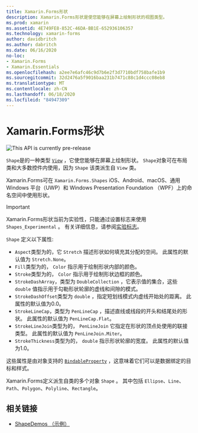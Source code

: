 ```yaml
---
title: Xamarin.Forms形状
description: Xamarin.Forms形状是使您能够在屏幕上绘制形状的视图类型。
ms.prod: xamarin
ms.assetid: 4E749FE8-852C-46DA-BB1E-652936106357
ms.technology: xamarin-forms
author: davidbritch
ms.author: dabritch
ms.date: 06/16/2020
no-loc:
- Xamarin.Forms
- Xamarin.Essentials
ms.openlocfilehash: a2ee7e6afc46c9d7b6e2f3d7710bdf758bafe1b9
ms.sourcegitcommit: 32d2476a5f9016baa231b7471c88c1d4ccc08eb8
ms.translationtype: MT
ms.contentlocale: zh-CN
ms.lasthandoff: 06/18/2020
ms.locfileid: "84947309"
---
```

# <a name="xamarinforms-shapes"></a>Xamarin.Forms形状

![](~/media/shared/preview.png "This API is currently pre-release")

`Shape`是的一种类型 [`View`](xref:Xamarin.Forms.View) ，它使您能够在屏幕上绘制形状。 `Shape`对象可在布局类和大多数控件内使用，因为 `Shape` 该类派生自 `View` 类。

Xamarin.Forms可在 `Xamarin.Forms.Shapes` iOS、Android、macOS、通用 Windows 平台（UWP）和 Windows Presentation Foundation （WPF）上的命名空间中使用形状。

> [!IMPORTANT]
> Xamarin.Forms形状当前为实验性，只能通过设置标志来使用 `Shapes_Experimental` 。 有关详细信息，请参阅[实验标志](~/xamarin-forms/internals/experimental-flags.md)。

`Shape` 定义以下属性:

- `Aspect`类型为的，它 `Stretch` 描述形状如何填充其分配的空间。 此属性的默认值为 `Stretch.None`。
- `Fill`类型为的， `Color` 指示用于绘制形状内部的颜色。
- `Stroke`类型为的， `Color` 指示用于绘制形状边框的颜色。
- `StrokeDashArray`，类型为 `DoubleCollection` ，它表示值的集合，这些 `double` 值指示用于勾勒形状轮廓的虚线和间隙的模式。
- `StrokeDashOffset`类型为 `double` ，指定短划线模式内虚线开始处的距离。 此属性的默认值为0.0。
- `StrokeLineCap`，类型为 `PenLineCap` ，描述直线或线段的开头和结尾处的形状。 此属性的默认值为 `PenLineCap.Flat`。
- `StrokeLineJoin`类型为的， `PenLineJoin` 它指定在形状的顶点处使用的联接类型。 此属性的默认值为 `PenLineJoin.Miter`。
- `StrokeThickness`类型为的， `double` 指示形状轮廓的宽度。 此属性的默认值为1.0。

这些属性是由对象支持的 [`BindableProperty`](xref:Xamarin.Forms.BindableProperty) ，这意味着它们可以是数据绑定的目标和样式。

Xamarin.Forms定义派生自类的多个对象 `Shape` 。 其中包括 `Ellipse`、`Line`、`Path`、`Polygon`、`Polyline`、`Rectangle`。

## <a name="related-links"></a>相关链接

- [ShapeDemos （示例）](https://docs.microsoft.com/samples/xamarin/xamarin-forms-samples/userinterface-shapedemos/)
